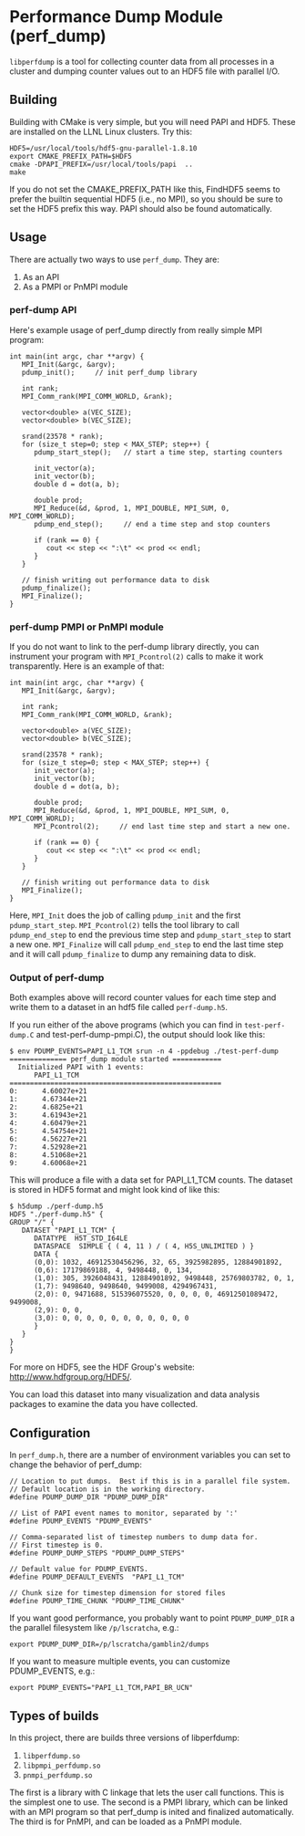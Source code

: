 Performance Dump Module (perf_dump)
============================================

`libperfdump` is a tool for collecting counter data from all processes in a
cluster and dumping counter values out to an HDF5 file with parallel I/O.

Building
-----------------
Building with CMake is very simple, but you will need PAPI and HDF5. These
are installed on the LLNL Linux clusters.  Try this:

    HDF5=/usr/local/tools/hdf5-gnu-parallel-1.8.10
    export CMAKE_PREFIX_PATH=$HDF5
    cmake -DPAPI_PREFIX=/usr/local/tools/papi  ..
    make

If you do not set the CMAKE_PREFIX_PATH like this, FindHDF5 seems to prefer
the builtin sequential HDF5 (i.e., no MPI), so you should be sure to set
the HDF5 prefix this way.  PAPI should also be found automatically.

Usage
-----------------

There are actually two ways to use `perf_dump`.  They are:

1. As an API
2. As a PMPI or PnMPI module

### perf-dump API
Here's example usage of perf_dump directly from really simple MPI program:

    int main(int argc, char **argv) {
       MPI_Init(&argc, &argv);
       pdump_init();     // init perf_dump library

       int rank;
       MPI_Comm_rank(MPI_COMM_WORLD, &rank);

       vector<double> a(VEC_SIZE);
       vector<double> b(VEC_SIZE);

       srand(23578 * rank);
       for (size_t step=0; step < MAX_STEP; step++) {
          pdump_start_step();   // start a time step, starting counters

          init_vector(a);
          init_vector(b);
          double d = dot(a, b);

          double prod;
          MPI_Reduce(&d, &prod, 1, MPI_DOUBLE, MPI_SUM, 0, MPI_COMM_WORLD);
          pdump_end_step();     // end a time step and stop counters

          if (rank == 0) {
             cout << step << ":\t" << prod << endl;
          }
       }

       // finish writing out performance data to disk
       pdump_finalize();
       MPI_Finalize();
    }

### perf-dump PMPI or PnMPI module
If you do not want to link to the perf-dump library directly, you can
instrument your program with `MPI_Pcontrol(2)` calls to make it work
transparently.  Here is an example of that:

    int main(int argc, char **argv) {
       MPI_Init(&argc, &argv);

       int rank;
       MPI_Comm_rank(MPI_COMM_WORLD, &rank);

       vector<double> a(VEC_SIZE);
       vector<double> b(VEC_SIZE);

       srand(23578 * rank);
       for (size_t step=0; step < MAX_STEP; step++) {
          init_vector(a);
          init_vector(b);
          double d = dot(a, b);

          double prod;
          MPI_Reduce(&d, &prod, 1, MPI_DOUBLE, MPI_SUM, 0, MPI_COMM_WORLD);
          MPI_Pcontrol(2);     // end last time step and start a new one.

          if (rank == 0) {
             cout << step << ":\t" << prod << endl;
          }
       }

       // finish writing out performance data to disk
       MPI_Finalize();
    }

Here, `MPI_Init` does the job of calling `pdump_init` and the first
`pdump_start_step`.  `MPI_Pcontrol(2)` tells the tool library to call
`pdump_end_step` to end the previous time step and `pdump_start_step`
to start a new one.  `MPI_Finalize` will call `pdump_end_step` to end
the last time step and it will call `pdump_finalize` to dump any
remaining data to disk.

### Output of perf-dump

Both examples above will record counter values for each time step and
write them to a dataset in an hdf5 file called `perf-dump.h5`.

If you run either of the above programs (which you can find in
`test-perf-dump.C` and test-perf-dump-pmpi.C), the output should look
like this:

    $ env PDUMP_EVENTS=PAPI_L1_TCM srun -n 4 -ppdebug ./test-perf-dump
    ============== perf_dump module started ============
      Initialized PAPI with 1 events:
          PAPI_L1_TCM
    ====================================================
    0:      4.60027e+21
    1:      4.67344e+21
    2:      4.6825e+21
    3:      4.61943e+21
    4:      4.60479e+21
    5:      4.54754e+21
    6:      4.56227e+21
    7:      4.52928e+21
    8:      4.51068e+21
    9:      4.60068e+21

This will produce a file with a data set for PAPI_L1_TCM counts.  The
dataset is stored in HDF5 format and might look kind of like this:

    $ h5dump ./perf-dump.h5
    HDF5 "./perf-dump.h5" {
    GROUP "/" {
       DATASET "PAPI_L1_TCM" {
          DATATYPE  H5T_STD_I64LE
          DATASPACE  SIMPLE { ( 4, 11 ) / ( 4, H5S_UNLIMITED ) }
          DATA {
          (0,0): 1032, 46912530456296, 32, 65, 3925982895, 12884901892,
          (0,6): 17179869188, 4, 9498448, 0, 134,
          (1,0): 305, 3926048431, 12884901892, 9498448, 25769803782, 0, 1,
          (1,7): 9498640, 9498640, 9499008, 4294967431,
          (2,0): 0, 9471688, 515396075520, 0, 0, 0, 0, 46912501089472, 9499008,
          (2,9): 0, 0,
          (3,0): 0, 0, 0, 0, 0, 0, 0, 0, 0, 0, 0
          }
       }
    }
    }

For more on HDF5, see the HDF Group's website: http://www.hdfgroup.org/HDF5/.

You can load this dataset into many visualization and data analysis packages to
examine the data you have collected.

Configuration
------------------------

In `perf_dump.h`, there are a number of environment variables you can set to change
the behavior of perf_dump:

    // Location to put dumps.  Best if this is in a parallel file system.
    // Default location is in the working directory.
    #define PDUMP_DUMP_DIR "PDUMP_DUMP_DIR"

    // List of PAPI event names to monitor, separated by ':'
    #define PDUMP_EVENTS "PDUMP_EVENTS"

    // Comma-separated list of timestep numbers to dump data for.
    // First timestep is 0.
    #define PDUMP_DUMP_STEPS "PDUMP_DUMP_STEPS"

    // Default value for PDUMP_EVENTS.
    #define PDUMP_DEFAULT_EVENTS  "PAPI_L1_TCM"

    // Chunk size for timestep dimension for stored files
    #define PDUMP_TIME_CHUNK "PDUMP_TIME_CHUNK"

If you want good performance, you probably want to point `PDUMP_DUMP_DIR` a the
parallel filesystem like `/p/lscratcha`, e.g.:

    export PDUMP_DUMP_DIR=/p/lscratcha/gamblin2/dumps

If you want to measure multiple events, you can customize PDUMP_EVENTS, e.g.:

    export PDUMP_EVENTS="PAPI_L1_TCM,PAPI_BR_UCN"


Types of builds
------------------------

In this project, there are builds three versions of libperfdump:

1. `libperfdump.so`
2. `libpmpi_perfdump.so`
2. `pnmpi_perfdump.so`

The first is a library with C linkage that lets the user call functions.  This is
the simplest one to use.  The second is a PMPI library, which can be linked
with an MPI program so that perf_dump is inited and finalized automatically.
The third is for PnMPI, and can be loaded as a PnMPI module.



